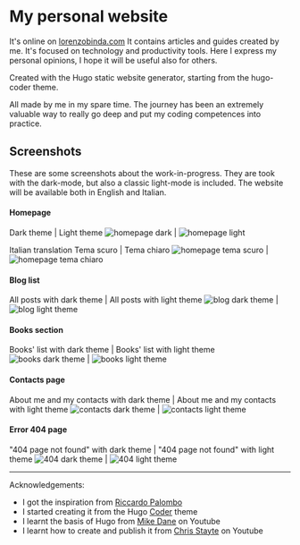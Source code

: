 # My personal website
It's online on [lorenzobinda.com](https://lorenzobinda.com/)
It contains articles and guides created by me. It's focused on technology and productivity tools. Here I express my personal opinions, I hope it will be useful also for others. 

Created with the Hugo static website generator, starting from the hugo-coder theme. 

All made by me in my spare time. The journey has been an extremely valuable way to really go deep and put my coding competences into practice.


## Screenshots
These are some screenshots about the work-in-progress. They are took with the dark-mode, but also a classic light-mode is included. The website will be available both in English and Italian.
#### Homepage
Dark theme | Light theme
![homepage dark](.github/screenshots/homepage_dark.png) | ![homepage light](.github/screenshots/homepage_light.png)

Italian translation
Tema scuro | Tema chiaro
![homepage tema scuro](.github/screenshots/homepage_ita_dark.png) | ![homepage tema chiaro](.github/screenshots/homepage_ita_light.png)

#### Blog list
All posts with dark theme | All posts with light theme
![blog dark theme](.github/screenshots/posts_dark.png) | ![blog light theme](.github/screenshots/posts_light.png)

#### Books section
Books' list with dark theme | Books' list with light theme
![books dark theme](.github/screenshots/books_dark.png) | ![books light theme](.github/screenshots/books_light.png)

#### Contacts page
About me and my contacts with dark theme | About me and my contacts with light theme
![contacts dark theme](.github/screenshots/contacts_dark.png) | ![contacts light theme](.github/screenshots/contacts_light.png)

#### Error 404 page
"404 page not found" with dark theme | "404 page not found" with light theme
![404 dark theme](.github/screenshots/404_dark.png) | ![404 light theme](.github/screenshots/404_light.png)

---
Acknowledgements:
- I got the inspiration from [Riccardo Palombo](https://riccardo.im/)
- I started creating it from the Hugo [Coder](https://themes.gohugo.io/themes/hugo-coder/) theme
- I learnt the basis of Hugo from [Mike Dane](https://www.youtube.com/watch?v=qtIqKaDlqXo&list=PLLAZ4kZ9dFpOnyRlyS-liKL5ReHDcj4G3) on Youtube 
- I learnt how to create and publish it from [Chris Stayte](https://www.youtube.com/watch?v=5aajv-2YZYM&list=PL-Kz5P-mYdMgAJDmRJquyMHfdaIOD-3oj) on Youtube